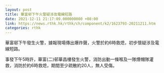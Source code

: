 ```yaml
---
layout: post
title: 華富邨下午火警疑涉及電線短路
date: 2021-12-11 21:17:09.000000000 +08:00
link: https://news.rthk.hk/rthk/ch/component/k2/1623793-20211211.htm
categories: rthk
---
```


華富邨下午發生火警，據報現場傳出爆炸聲，火警於約6時救熄，初步懷疑涉及電線短路。

事發下午5時許，華富(二)邨華昌樓發生火警，消防出動一條喉及一隊煙帽隊灌救，消防於約6時救熄，期間至少疏散約20人，無人受傷。
